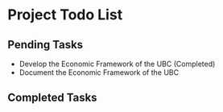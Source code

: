 # Project Todo List

## Pending Tasks
- Develop the Economic Framework of the UBC (Completed)
- Document the Economic Framework of the UBC

## Completed Tasks
